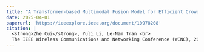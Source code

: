 ```yaml
---
title: "A Transformer-based Multimodal Fusion Model for Efficient Crowd Counting Using Visual and Wireless Signals"
date: 2025-04-01
paperurl: 'https://ieeexplore.ieee.org/document/10978208'
citation: |
  <strong>Zhe Cui</strong>, Yuli Li, Le-Nam Tran <br>
  The IEEE Wireless Communications and Networking Conference (WCNC), 2025. 
---
```


